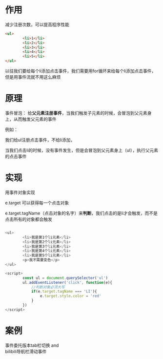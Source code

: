 # 作用

减少注册次数，可以提高程序性能

~~~html
<ul>
        <li>1</li>
        <li>2</li>
        <li>3</li>
        <li>4</li>
        <li>5</li>
</ul>
~~~

以往我们要给每个li添加点击事件，我们需要用for循环来给每个li添加点击事件，但是用事件流就不用这么麻烦

# 原理

事件冒泡：
给**父元素注册事件**，当我们触发子元素的时候，会冒泡到父元素身上，从而触发父元素的事件

例如：

我们给ul注册点击事件，不给li添加，

当我们点击li的时候，没有事件发生，但是会冒泡到父元素身上（ul），执行父元素的点击事件

# 实现

用事件对象实现

e.target 可以获得每一个点击对象

e.target.tagName（点击对象的名字）来**判断**，我们点击的是li才会触发，而不是点击所有的对象都会触发

~~~JavaScript

<ul>
        <li>我是第1个li元素</li>
        <li>我是第2个li元素</li>
        <li>我是第3个li元素</li>
        <li>我是第4个li元素</li>
        <li>我是第5个li元素</li>
        <p>我不需要变色</p>
</ul>

<script>
        const ul = document.querySelector('ul')
        ul.addEventListener('click', function(e){
            //判断对象必须大写
            if(e.target.tagName === 'LI'){
                e.target.style.color = 'red'
            }
        })
</script>
~~~

# 案例

事件委托版本tab栏切换   and   
bilibili导航栏滑动事件

